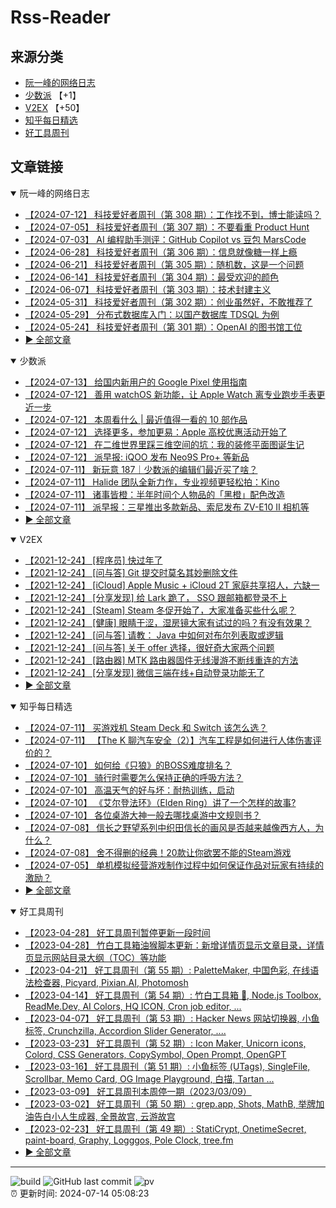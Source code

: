 # Rss-Reader

## 来源分类

* [阮一峰的网络日志](#阮一峰的网络日志)
* [少数派](#少数派) 【+1】
* [V2EX](#V2EX) 【+50】
* [知乎每日精选](#知乎每日精选)
* [好工具周刊](#好工具周刊)

## 文章链接

<details open>
    <summary id="阮一峰的网络日志">
     阮一峰的网络日志
    </summary>


* [【2024-07-12】 科技爱好者周刊（第 308 期）：工作找不到，博士能读吗？](http://www.ruanyifeng.com/blog/2024/07/weekly-issue-308.html)
* [【2024-07-05】 科技爱好者周刊（第 307 期）：不要看重 Product Hunt](http://www.ruanyifeng.com/blog/2024/07/weekly-issue-307.html)
* [【2024-07-03】 AI 编程助手测评：GitHub Copilot vs 豆包 MarsCode](http://www.ruanyifeng.com/blog/2024/07/copilot-vs-marscode.html)
* [【2024-06-28】 科技爱好者周刊（第 306 期）：信息就像糖一样上瘾](http://www.ruanyifeng.com/blog/2024/06/weekly-issue-306.html)
* [【2024-06-21】 科技爱好者周刊（第 305 期）：随机数，这是一个问题](http://www.ruanyifeng.com/blog/2024/06/weekly-issue-305.html)
* [【2024-06-14】 科技爱好者周刊（第 304 期）：最受欢迎的颜色](http://www.ruanyifeng.com/blog/2024/06/weekly-issue-304.html)
* [【2024-06-07】 科技爱好者周刊（第 303 期）：技术封建主义](http://www.ruanyifeng.com/blog/2024/06/weekly-issue-303.html)
* [【2024-05-31】 科技爱好者周刊（第 302 期）：创业虽然好，不敢推荐了](http://www.ruanyifeng.com/blog/2024/05/weekly-issue-302.html)
* [【2024-05-29】 分布式数据库入门：以国产数据库 TDSQL 为例](http://www.ruanyifeng.com/blog/2024/05/tdsql.html)
* [【2024-05-24】 科技爱好者周刊（第 301 期）：OpenAI 的图书馆工位](http://www.ruanyifeng.com/blog/2024/05/weekly-issue-301.html)
* [:arrow_forward: 全部文章](data/阮一峰的网络日志.md)
</details>

<details open>
    <summary id="少数派">
     少数派
    </summary>


* [【2024-07-13】 给国内新用户的 Google Pixel 使用指南](https://sspai.com/post/78200)
* [【2024-07-12】 善用 watchOS 新功能，让 Apple Watch 离专业跑步手表更近一步](https://sspai.com/prime/story/watchos-running-stats-explained)
* [【2024-07-12】 本周看什么 | 最近值得一看的 10 部作品](https://sspai.com/post/90439)
* [【2024-07-12】 选择更多，参加更易：Apple 高校优惠活动开始了](https://sspai.com/post/90436)
* [【2024-07-12】 在二维世界里踩三维空间的坑：我的装修平面图诞生记](https://sspai.com/post/89268)
* [【2024-07-12】 派早报: iQOO 发布 Neo9S Pro+ 等新品](https://sspai.com/post/90417)
* [【2024-07-11】 新玩意 187｜少数派的编辑们最近买了啥？](https://sspai.com/post/90396)
* [【2024-07-11】 Halide 团队全新力作，专业视频更轻松拍：Kino](https://sspai.com/post/90314)
* [【2024-07-11】 诸事皆橙：半年时间个人物品的「黑橙」配色改造](https://sspai.com/post/90236)
* [【2024-07-11】 派早报：三星推出多款新品、索尼发布 ZV-E10 II 相机等](https://sspai.com/post/90378)
* [:arrow_forward: 全部文章](data/少数派.md)
</details>

<details open>
    <summary id="V2EX">
     V2EX
    </summary>


* [【2021-12-24】 [程序员] 快过年了](https://www.v2ex.com/t/824201)
* [【2021-12-24】 [问与答] Git 提交时莫名其妙删除文件](https://www.v2ex.com/t/824200)
* [【2021-12-24】 [iCloud] Apple Music + iCloud 2T 家庭共享招人，六缺一](https://www.v2ex.com/t/824199)
* [【2021-12-24】 [分享发现] 给 Lark 跪了， SSO 跟邮箱都登录不上](https://www.v2ex.com/t/824198)
* [【2021-12-24】 [Steam] Steam 冬促开始了，大家准备买些什么呢？](https://www.v2ex.com/t/824197)
* [【2021-12-24】 [健康] 眼睛干涩，湿房镜大家有试过的吗？有没有效果？](https://www.v2ex.com/t/824196)
* [【2021-12-24】 [问与答] 请教： Java 中如何对布尔列表取或逻辑](https://www.v2ex.com/t/824194)
* [【2021-12-24】 [问与答] 关于 offer 选择，很好奇大家两个问题](https://www.v2ex.com/t/824192)
* [【2021-12-24】 [路由器] MTK 路由器固件无线漫游不断线重连的方法](https://www.v2ex.com/t/824191)
* [【2021-12-24】 [分享发现] 微信三端在线+自动登录功能无了](https://www.v2ex.com/t/824190)
* [:arrow_forward: 全部文章](data/V2EX.md)
</details>

<details open>
    <summary id="知乎每日精选">
     知乎每日精选
    </summary>


* [【2024-07-11】 买游戏机 Steam Deck 和 Switch 该怎么选？](http://www.zhihu.com/question/582923472/answer/2894656134?utm_campaign=rss&utm_medium=rss&utm_source=rss&utm_content=title)
* [【2024-07-11】 【The K 聊汽车安全（2）】汽车工程是如何进行人体伤害评价的？](http://zhuanlan.zhihu.com/p/708149469?utm_campaign=rss&utm_medium=rss&utm_source=rss&utm_content=title)
* [【2024-07-10】 如何给《只狼》的BOSS难度排名？](http://www.zhihu.com/question/317563487/answer/941571637?utm_campaign=rss&utm_medium=rss&utm_source=rss&utm_content=title)
* [【2024-07-10】 骑行时需要怎么保持正确的呼吸方法？](http://www.zhihu.com/question/654134922/answer/3517090698?utm_campaign=rss&utm_medium=rss&utm_source=rss&utm_content=title)
* [【2024-07-10】 高温天气的好与坏：耐热训练，启动](http://zhuanlan.zhihu.com/p/707829419?utm_campaign=rss&utm_medium=rss&utm_source=rss&utm_content=title)
* [【2024-07-10】 《艾尔登法环》（Elden Ring）讲了一个怎样的故事?](http://www.zhihu.com/question/517963071/answer/2427626562?utm_campaign=rss&utm_medium=rss&utm_source=rss&utm_content=title)
* [【2024-07-10】 各位桌游大神一般去哪找桌游中文规则书？](http://www.zhihu.com/question/67521005/answer/3228605632?utm_campaign=rss&utm_medium=rss&utm_source=rss&utm_content=title)
* [【2024-07-08】 信长之野望系列中织田信长的画风是否越来越像西方人，为什么？](http://www.zhihu.com/question/30893253/answer/3260938008?utm_campaign=rss&utm_medium=rss&utm_source=rss&utm_content=title)
* [【2024-07-08】 舍不得删的经典！20款让你欲罢不能的Steam游戏](http://zhuanlan.zhihu.com/p/705941622?utm_campaign=rss&utm_medium=rss&utm_source=rss&utm_content=title)
* [【2024-07-05】 单机模拟经营游戏制作过程中如何保证作品对玩家有持续的激励？](http://www.zhihu.com/question/653840396/answer/3476843609?utm_campaign=rss&utm_medium=rss&utm_source=rss&utm_content=title)
* [:arrow_forward: 全部文章](data/知乎每日精选.md)
</details>

<details open>
    <summary id="好工具周刊">
     好工具周刊
    </summary>


* [【2023-04-28】 好工具周刊暂停更新一段时间](https://bestxtools.zhubai.love/posts/2263527393547292672)
* [【2023-04-28】 竹白工具箱油猴脚本更新：新增详情页显示文章目录，详情页显示网站目录大纲（TOC）等功能](https://bestxtools.zhubai.love/posts/2263527393547292672)
* [【2023-04-21】 好工具周刊（第 55 期）: PaletteMaker, 中国色彩, 在线语法检查器, Picyard, Pixian.AI, Photomosh](https://bestxtools.zhubai.love/posts/2260993907208835072)
* [【2023-04-14】 好工具周刊（第 54 期）: 竹白工具箱 🧰, Node.js Toolbox, ReadMe.Dev, AI Colors, HQ ICON, Cron job editor, ...](https://bestxtools.zhubai.love/posts/2258541502231805952)
* [【2023-04-07】 好工具周刊（第 53 期）: Hacker News 网站切换器, 小鱼标签, Crunchzilla, Accordion Slider Generator, ....](https://bestxtools.zhubai.love/posts/2255931383602020352)
* [【2023-03-23】 好工具周刊（第 52 期）: Icon Maker, Unicorn icons, Colord, CSS Generators, CopySymbol, Open Prompt, OpenGPT](https://bestxtools.zhubai.love/posts/2250649351762280448)
* [【2023-03-16】 好工具周刊（第 51 期）: 小鱼标签 (UTags), SingleFile, Scrollbar, Memo Card, OG Image Playground, 白描, Tartan ...](https://bestxtools.zhubai.love/posts/2248101999973670912)
* [【2023-03-09】 好工具周刊本周停一期（2023/03/09）](https://bestxtools.zhubai.love/posts/2245516916011892736)
* [【2023-03-02】 好工具周刊（第 50 期）: grep.app, Shots, MathB, 举牌加油告白小人生成器, 全景故宫, 云游故宫](https://bestxtools.zhubai.love/posts/2243018555094687744)
* [【2023-02-23】 好工具周刊（第 49 期）: StatiCrypt, OnetimeSecret, paint-board, Graphy, Logggos, Pole Clock, tree.fm](https://bestxtools.zhubai.love/posts/2240480765706440704)
* [:arrow_forward: 全部文章](data/好工具周刊.md)
</details>


---

![build](https://github.com/LikaiLee/rss-reader/workflows/rss%20reader/badge.svg)
![GitHub last commit](https://img.shields.io/github/last-commit/likailee/rss-reader)
![pv](https://pageview.vercel.app/?github_user=likailee) <br>
:alarm_clock: 更新时间: 2024-07-14 05:08:23
